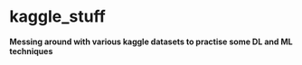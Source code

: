 # kaggle_stuff

__Messing around with various kaggle datasets to practise some DL and ML techniques__

